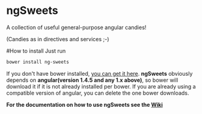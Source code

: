 # ngSweets
A collection of useful general-purpose angular candies!

(Candies as in directives and services ;-)

#How to install
Just run
```bash
bower install ng-sweets
```
If you don't have bower installed, [you can get it here](http://bower.io).
**ngSweets** obviously depends on **angular(version 1.4.5 and any 1.x above)**, so bower will download it if it is not already installed per bower. If you are already using a compatible version of angular, you can delete the one bower downloads.

**For the documentation on how to use ngSweets see the [Wiki](//github.com/LionC/ngSweets/wiki/)**
